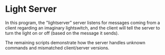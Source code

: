 # Light Server

In this program, the "lightserver" server listens for messages coming from a client regarding an imaginary lightswitch, and the client 
will tell the server to turn the light on or off (based on the message it sends).

The remaining scripts demonstrate how the server handles unknown commands and mismatched client/server versions.
